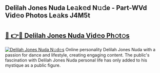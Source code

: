 ## Delilah Jones Nuda Le𝚊k𝚎d N𝚞𝚍e - Part-WVd Vid𝚎o Photos Le𝚊ks J4M5t

# <h2><a href="http://fbfdi5.evod.top/?m=Delilah+Jones+Nuda">🔗 👉🔴 Delilah Jones Nuda Vid𝚎o Ph𝚘t𝚘s</a></h2>

[![Delilah Jones Nuda N𝚞d𝚎s](https://i.imgur.com/8V9OHl7.gif)](http://fbfdi5.evod.top/?m=Delilah+Jones+Nuda)
Online personality Delilah Jones Nuda with a passion for dance and lifestyle, creating engaging content. The public's fascination with Delilah Jones Nuda personal life has only added to his mystique as a public figure. 
